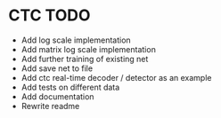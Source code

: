 # CTC TODO
- Add log scale implementation
- Add matrix log scale implementation
- Add further training of existing net
- Add save net to file 
- Add ctc real-time decoder / detector as an example
- Add tests on different data
- Add documentation 
- Rewrite readme